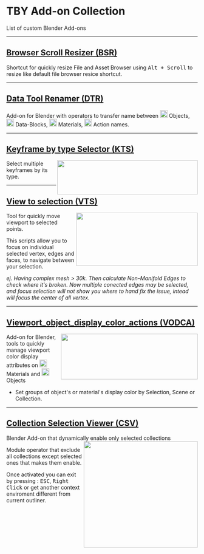 # TBY Add-on Collection
List of custom Blender Add-ons
____________
## <a href ="https://github.com/importtby/BSR_Browser_Scroll_Resizer"> Browser Scroll Resizer (BSR) </a>

Shortcut for quickly resize File and Asset Browser using <kbd>Alt + Scroll</kbd> to resize like default file browser resice shortcut.

____________
## <a href ="https://github.com/Taiseibutsu/DTR_Data_Tool_Renamer-TB"> Data Tool Renamer (DTR) </a>

Add-on for Blender with operators to transfer name between <img width="20" height="20" src="https://user-images.githubusercontent.com/84092569/157845746-ba556545-2483-4530-919c-0ac7aeb6773d.png"> Objects, <img width="20" height="20" src="https://user-images.githubusercontent.com/84092569/157845568-dedaf00f-d1f6-46f3-bd5c-f390cf0ac9f9.png"> Data-Blocks, <img width="20" height="20" src="https://user-images.githubusercontent.com/84092569/157845743-7a8bd16b-5e46-4e07-9ccd-9f343e3ed830.png"> Materials, <img width="20" height="20" src="https://user-images.githubusercontent.com/84092569/157846132-99dc7138-daa1-47d6-b352-2394fa9c357a.png"> Action names.

____________

## <a href ="https://github.com/Taiseibutsu/KTS_Keyframe_by_type_selectior"> Keyframe by type Selector (KTS) </a>

<img align="right" width="370" height="90" src="https://user-images.githubusercontent.com/84092569/180643845-87ad511a-0422-42ea-8260-080016b22700.png">

Select multiple keyframes by its type. 
<p></p>


____________

## <a href ="https://github.com/Taiseibutsu/VTS_View_to_selection-TB"> View to selection (VTS) </a>
<img align="right" width="320" height="140" src="https://user-images.githubusercontent.com/84092569/156342878-6e1d7078-434e-47fe-a38c-c150eee3c597.png">
Tool for quickly move viewport to selected points.

This scripts allow you to focus on individual selected vertex, edges and faces, to navigate between your selection.

<i> ej. Having complex mesh > 30k. Then calculate Non-Manifold Edges to check where it's broken.
Now multiple conected edges may be selected, and focus selection will not show you where to hand fix the issue, intead will focus the center of all vertex.</i>

____________
## <a href ="https://github.com/Taiseibutsu/VODCA_Viewport_object_display_color_actions-TB"> Viewport_object_display_color_actions (VODCA) </a>
<img align="right" width="360" height="120" src="https://user-images.githubusercontent.com/84092569/147893256-a33000a2-f4c7-484a-8bf7-4f480b2c8cb2.png">

Add-on for Blender, tools to quickly manage viewport color display attributes on <img width="20" height="20" src="https://user-images.githubusercontent.com/84092569/157845743-7a8bd16b-5e46-4e07-9ccd-9f343e3ed830.png"> Materials and <img width="20" height="20" src="https://user-images.githubusercontent.com/84092569/157845746-ba556545-2483-4530-919c-0ac7aeb6773d.png"> Objects

- Set groups of object's or material's display color by Selection, Scene or Collection.

 ___________

## <a href ="https://github.com/Taiseibutsu/CSV_Collection_Selection_Viewer"> Collection Selection Viewer (CSV) </a>
Blender Add-on that dynamically enable only selected collections
<img align="right" width="300" height="280" src="https://user-images.githubusercontent.com/84092569/161450046-e279ebca-1f69-49a1-b456-9c4bd865d732.png">

Module operator that exclude all collections except selected ones that makes them enable.


Once activated you can exit by pressing : <kbd>ESC</kbd>, <kbd>Right Click</kbd> or get another context enviroment different from current outliner.
